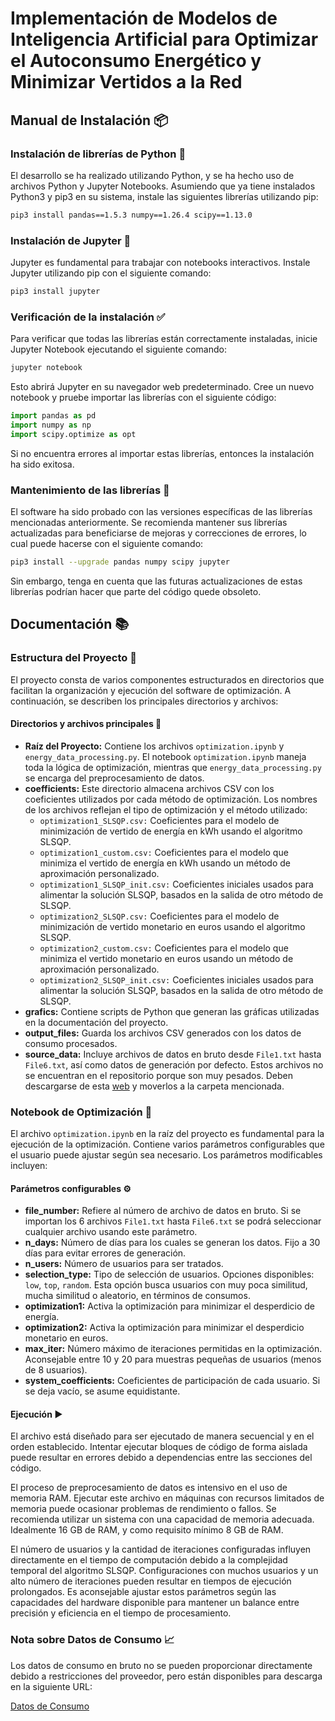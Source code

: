 
# Implementación de Modelos de Inteligencia Artificial para Optimizar el Autoconsumo Energético y Minimizar Vertidos a la Red

## Manual de Instalación 📦

### Instalación de librerías de Python 🐍

El desarrollo se ha realizado utilizando Python, y se ha hecho uso de archivos Python y Jupyter Notebooks. Asumiendo que ya tiene instalados Python3 y pip3 en su sistema, instale las siguientes librerías utilizando pip:

```bash
pip3 install pandas==1.5.3 numpy==1.26.4 scipy==1.13.0
```

### Instalación de Jupyter 📓

Jupyter es fundamental para trabajar con notebooks interactivos. Instale Jupyter utilizando pip con el siguiente comando:

```bash
pip3 install jupyter
```

### Verificación de la instalación ✅

Para verificar que todas las librerías están correctamente instaladas, inicie Jupyter Notebook ejecutando el siguiente comando:

```bash
jupyter notebook
```

Esto abrirá Jupyter en su navegador web predeterminado. Cree un nuevo notebook y pruebe importar las librerías con el siguiente código:

```python
import pandas as pd
import numpy as np
import scipy.optimize as opt
```

Si no encuentra errores al importar estas librerías, entonces la instalación ha sido exitosa.

### Mantenimiento de las librerías 🔄

El software ha sido probado con las versiones específicas de las librerías mencionadas anteriormente. Se recomienda mantener sus librerías actualizadas para beneficiarse de mejoras y correcciones de errores, lo cual puede hacerse con el siguiente comando:

```bash
pip3 install --upgrade pandas numpy scipy jupyter
```

Sin embargo, tenga en cuenta que las futuras actualizaciones de estas librerías podrían hacer que parte del código quede obsoleto.

## Documentación 📚

### Estructura del Proyecto 📁

El proyecto consta de varios componentes estructurados en directorios que facilitan la organización y ejecución del software de optimización. A continuación, se describen los principales directorios y archivos:

#### Directorios y archivos principales 📂

- **Raíz del Proyecto:** Contiene los archivos `optimization.ipynb` y `energy_data_processing.py`. El notebook `optimization.ipynb` maneja toda la lógica de optimización, mientras que `energy_data_processing.py` se encarga del preprocesamiento de datos.
- **coefficients:** Este directorio almacena archivos CSV con los coeficientes utilizados por cada método de optimización. Los nombres de los archivos reflejan el tipo de optimización y el método utilizado:
    - `optimization1_SLSQP.csv:` Coeficientes para el modelo de minimización de vertido de energía en kWh usando el algoritmo SLSQP.
    - `optimization1_custom.csv:` Coeficientes para el modelo que minimiza el vertido de energía en kWh usando un método de aproximación personalizado.
    - `optimization1_SLSQP_init.csv:` Coeficientes iniciales usados para alimentar la solución SLSQP, basados en la salida de otro método de SLSQP.
    - `optimization2_SLSQP.csv:` Coeficientes para el modelo de minimización de vertido monetario en euros usando el algoritmo SLSQP.
    - `optimization2_custom.csv:` Coeficientes para el modelo que minimiza el vertido monetario en euros usando un método de aproximación personalizado.
    - `optimization2_SLSQP_init.csv:` Coeficientes iniciales usados para alimentar la solución SLSQP, basados en la salida de otro método de SLSQP.
- **grafics:** Contiene scripts de Python que generan las gráficas utilizadas en la documentación del proyecto.
- **output_files:** Guarda los archivos CSV generados con los datos de consumo procesados.
- **source_data:** Incluye archivos de datos en bruto desde `File1.txt` hasta `File6.txt`, así como datos de generación por defecto. Estos archivos no se encuentran en el repositorio porque son muy pesados. Deben descargarse de esta [web](https://uma365.sharepoint.com/:f:/s/URSUS-DM/EjPxkbepQilBszjFzCJaOPABHJpLsOtpPgXClvqf8BjOVw?e=tGCnmg) y moverlos a la carpeta mencionada.


### Notebook de Optimización 🔧

El archivo `optimization.ipynb` en la raíz del proyecto es fundamental para la ejecución de la optimización. Contiene varios parámetros configurables que el usuario puede ajustar según sea necesario. Los parámetros modificables incluyen:

#### Parámetros configurables ⚙️

- **file_number:** Refiere al número de archivo de datos en bruto. Si se importan los 6 archivos `File1.txt` hasta `File6.txt` se podrá seleccionar cualquier archivo usando este parámetro.
- **n_days:** Número de días para los cuales se generan los datos. Fijo a 30 días para evitar errores de generación.
- **n_users:** Número de usuarios para ser tratados.
- **selection_type:** Tipo de selección de usuarios. Opciones disponibles: `low`, `top`, `random`. Esta opción busca usuarios con muy poca similitud, mucha similitud o aleatorio, en términos de consumos.
- **optimization1:** Activa la optimización para minimizar el desperdicio de energía.
- **optimization2:** Activa la optimización para minimizar el desperdicio monetario en euros.
- **max_iter:** Número máximo de iteraciones permitidas en la optimización. Aconsejable entre 10 y 20 para muestras pequeñas de usuarios (menos de 8 usuarios).
- **system_coefficients:** Coeficientes de participación de cada usuario. Si se deja vacío, se asume equidistante.

#### Ejecución ▶️

El archivo está diseñado para ser ejecutado de manera secuencial y en el orden establecido. Intentar ejecutar bloques de código de forma aislada puede resultar en errores debido a dependencias entre las secciones del código.

El proceso de preprocesamiento de datos es intensivo en el uso de memoria RAM. Ejecutar este archivo en máquinas con recursos limitados de memoria puede ocasionar problemas de rendimiento o fallos. Se recomienda utilizar un sistema con una capacidad de memoria adecuada. Idealmente 16 GB de RAM, y como requisito mínimo 8 GB de RAM.

El número de usuarios y la cantidad de iteraciones configuradas influyen directamente en el tiempo de computación debido a la complejidad temporal del algoritmo SLSQP. Configuraciones con muchos usuarios y un alto número de iteraciones pueden resultar en tiempos de ejecución prolongados. Es aconsejable ajustar estos parámetros según las capacidades del hardware disponible para mantener un balance entre precisión y eficiencia en el tiempo de procesamiento.

### Nota sobre Datos de Consumo 📈

Los datos de consumo en bruto no se pueden proporcionar directamente debido a restricciones del proveedor, pero están disponibles para descarga en la siguiente URL:

[Datos de Consumo](https://www.ucd.ie/issda/data/commissionforenergyregulationcer/)
